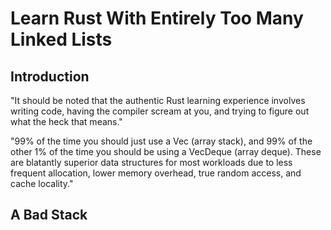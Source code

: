 # Learn Rust With Entirely Too Many Linked Lists

## Introduction

"It should be noted that the authentic Rust learning experience involves writing code, having the compiler scream at you, and trying to figure out what the heck that means."

"99% of the time you should just use a Vec (array stack), and 99% of the other 1% of the time you should be using a VecDeque (array deque). These are blatantly superior data structures for most workloads due to less frequent allocation, lower memory overhead, true random access, and cache locality."

## A Bad Stack

